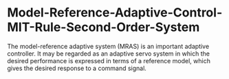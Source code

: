 # Model-Reference-Adaptive-Control-MIT-Rule-Second-Order-System
The model-reference adaptive system (MRAS) is an important adaptive controller. It may be regarded as an adaptive servo system in which the desired performance is expressed in terms of a reference model, which gives the desired response to a command signal.
